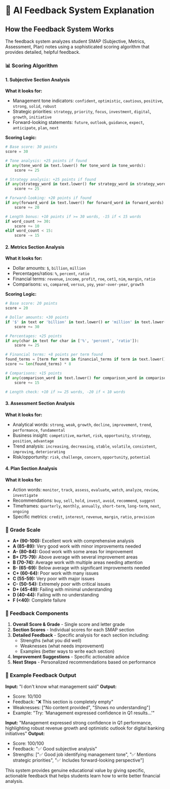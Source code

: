 # 🤖 AI Feedback System Explanation

## How the Feedback System Works

The feedback system analyzes student SMAP (Subjective, Metrics, Assessment, Plan) notes using a sophisticated scoring algorithm that provides detailed, helpful feedback.

### 📊 Scoring Algorithm

#### **1. Subjective Section Analysis**
**What it looks for:**
- Management tone indicators: `confident`, `optimistic`, `cautious`, `positive`, `strong`, `solid`, `robust`
- Strategic priorities: `strategy`, `priority`, `focus`, `investment`, `digital`, `growth`, `initiative`
- Forward-looking statements: `future`, `outlook`, `guidance`, `expect`, `anticipate`, `plan`, `next`

**Scoring Logic:**
```python
# Base score: 30 points
score = 30

# Tone analysis: +25 points if found
if any(tone_word in text.lower() for tone_word in tone_words):
    score += 25

# Strategy analysis: +25 points if found
if any(strategy_word in text.lower() for strategy_word in strategy_words):
    score += 25

# Forward-looking: +20 points if found
if any(forward_word in text.lower() for forward_word in forward_words):
    score += 20

# Length bonus: +10 points if >= 30 words, -15 if < 15 words
if word_count >= 30:
    score += 10
elif word_count < 15:
    score -= 15
```

#### **2. Metrics Section Analysis**
**What it looks for:**
- Dollar amounts: `$`, `billion`, `million`
- Percentages/ratios: `%`, `percent`, `ratio`
- Financial terms: `revenue`, `income`, `profit`, `roe`, `cet1`, `nim`, `margin`, `ratio`
- Comparisons: `vs`, `compared`, `versus`, `yoy`, `year-over-year`, `growth`

**Scoring Logic:**
```python
# Base score: 20 points
score = 20

# Dollar amounts: +30 points
if '$' in text or 'billion' in text.lower() or 'million' in text.lower():
    score += 30

# Percentages: +25 points
if any(char in text for char in ['%', 'percent', 'ratio']):
    score += 25

# Financial terms: +8 points per term found
found_terms = [term for term in financial_terms if term in text.lower()]
score += len(found_terms) * 8

# Comparisons: +15 points
if any(comparison_word in text.lower() for comparison_word in comparison_words):
    score += 15

# Length check: +10 if >= 25 words, -20 if < 10 words
```

#### **3. Assessment Section Analysis**
**What it looks for:**
- Analytical words: `strong`, `weak`, `growth`, `decline`, `improvement`, `trend`, `performance`, `fundamental`
- Business insight: `competitive`, `market`, `risk`, `opportunity`, `strategy`, `position`, `advantage`
- Trend analysis: `increasing`, `decreasing`, `stable`, `volatile`, `consistent`, `improving`, `deteriorating`
- Risk/opportunity: `risk`, `challenge`, `concern`, `opportunity`, `potential`

#### **4. Plan Section Analysis**
**What it looks for:**
- Action words: `monitor`, `track`, `assess`, `evaluate`, `watch`, `analyze`, `review`, `investigate`
- Recommendations: `buy`, `sell`, `hold`, `invest`, `avoid`, `recommend`, `suggest`
- Timeframes: `quarterly`, `monthly`, `annually`, `short-term`, `long-term`, `next`, `ongoing`
- Specific metrics: `credit`, `interest`, `revenue`, `margin`, `ratio`, `provision`

### 🎯 Grade Scale
- **A+ (90-100):** Excellent work with comprehensive analysis
- **A (85-89):** Very good work with minor improvements needed
- **A- (80-84):** Good work with some areas for improvement
- **B+ (75-79):** Above average with several improvement areas
- **B (70-74):** Average work with multiple areas needing attention
- **B- (65-69):** Below average with significant improvements needed
- **C+ (60-64):** Poor work with many issues
- **C (55-59):** Very poor with major issues
- **C- (50-54):** Extremely poor with critical issues
- **D+ (45-49):** Failing with minimal understanding
- **D (40-44):** Failing with no understanding
- **F (<40):** Complete failure

### 💬 Feedback Components

1. **Overall Score & Grade** - Single score and letter grade
2. **Section Scores** - Individual scores for each SMAP section
3. **Detailed Feedback** - Specific analysis for each section including:
   - Strengths (what you did well)
   - Weaknesses (what needs improvement)
   - Examples (better ways to write each section)
4. **Improvement Suggestions** - Specific actionable advice
5. **Next Steps** - Personalized recommendations based on performance

### 🚀 Example Feedback Output

**Input:** "I don't know what management said"
**Output:**
- Score: 10/100
- Feedback: "❌ This section is completely empty"
- Weaknesses: ["No content provided", "Shows no understanding"]
- Example: "Try: 'Management expressed confidence in Q1 results...'"

**Input:** "Management expressed strong confidence in Q1 performance, highlighting robust revenue growth and optimistic outlook for digital banking initiatives"
**Output:**
- Score: 100/100
- Feedback: "✅ Good subjective analysis"
- Strengths: ["✅ Good job identifying management tone", "✅ Mentions strategic priorities", "✅ Includes forward-looking perspective"]

This system provides genuine educational value by giving specific, actionable feedback that helps students learn how to write better financial analysis.
